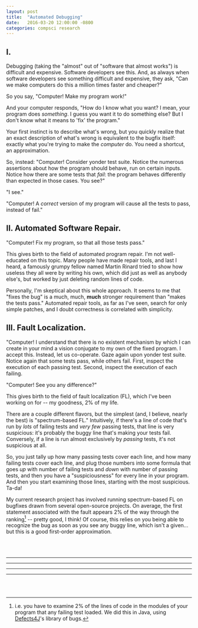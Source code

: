 ```yaml
---
layout: post
title:  "Automated Debugging"
date:   2016-03-20 12:00:00 -0800
categories: compsci research
---
```


I.
--

Debugging (taking the "almost" out of "software that almost works") is difficult and expensive. Software developers see this. And, as always when software developers see something difficult and expensive, they ask, "Can we make computers do this a million times faster and cheaper?"

So you say, "Computer! Make my program work!"

And your computer responds, "How do I know what you want? I mean, your program does *something*. I guess you want it to do something else? But I don't know what it means to 'fix' the program."

Your first instinct is to describe what's wrong, but you quickly realize that an exact description of what's wrong is equivalent to the bugfix itself: exactly what you're trying to make the *computer* do. You need a shortcut, an approximation.

So, instead: "Computer! Consider yonder test suite. Notice the numerous assertions about how the program should behave, run on certain inputs. Notice how there are some tests that *fail*: the program behaves differently than expected in those cases. You see?"

"I see."

"Computer! A *correct* version of my program will cause all the tests to pass, instead of fail."



II. Automated Software Repair.
------------------------------

"Computer! Fix my program, so that all those tests pass."

This gives birth to the field of automated program repair. I'm not well-educated on this topic. Many people have made repair tools, and last I heard, a famously grumpy fellow named Martin Rinard tried to show how useless they all were by writing his own, which did just as well as anybody else's, but worked by just deleting random lines of code.

Personally, I'm skeptical about this whole approach. It seems to me that "fixes the bug" is a much, much, **much** stronger requirement than "makes the tests pass." Automated repair tools, as far as I've seen, search for only simple patches, and I doubt correctness is correlated with simplicity.



III. Fault Localization.
------------------------

"Computer! I understand that there is no existent mechanism by which I can create in your mind a vision conjugate to my own of the fixed program. I accept this. Instead, let us co-operate. Gaze again upon yonder test suite. Notice again that some tests pass, while others fail. First, inspect the execution of each passing test. Second, inspect the execution of each failing.

"Computer! See you any difference?"

This gives birth to the field of fault localization (FL), which I've been working on for -- my goodness, 2% of my life.

There are a couple different flavors, but the simplest (and, I believe, nearly the best) is "spectrum-based FL." Intuitively, if there's a line of code that's run by *lots* of failing tests and *very few* passing tests, that line is very suspicious: it's probably the buggy line that's making your tests fail. Conversely, if a line is run almost exclusively by *passing* tests, it's not suspicious at all.

So, you just tally up how many passing tests cover each line, and how many failing tests cover each line, and plug those numbers into some formula that goes *up* with number of failing tests and *down* with number of passing tests, and then you have a "suspiciousness" for every line in your program. And then you start examining those lines, starting with the most suspicious. Ta-da!

My current research project has involved running spectrum-based FL on bugfixes drawn from several open-source projects. On average, the first statement associated with the fault appears 2% of the way through the ranking[^ranking-defn] -- pretty good, I think! Of course, this relies on you being able to recognize the bug as soon as you see any buggy line, which isn't a given... but this is a good first-order approximation.





<br/><br/>
<hr/><hr/><hr/><hr/>
<br/><br/>


[^ranking-defn]: i.e. you have to examine 2% of the lines of code in the modules of your program that any failing test loaded. We did this in Java, using [Defects4J][d4j]'s library of bugs.


[d4j]: https://github.com/rjust/defects4j
